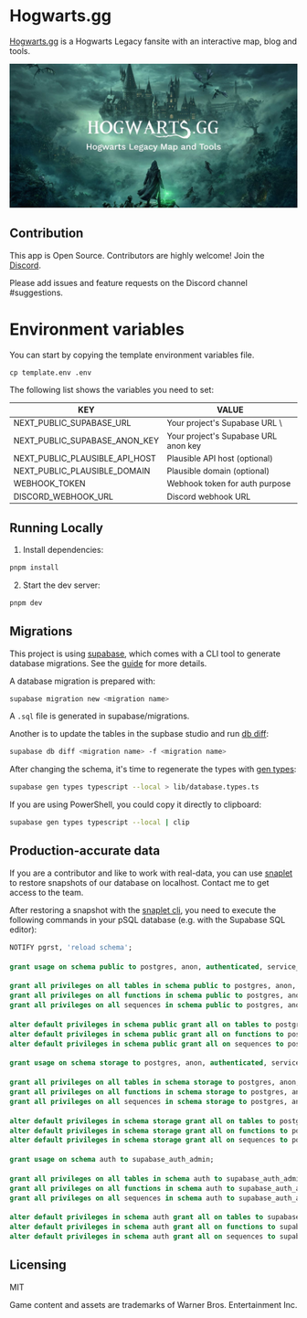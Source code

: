 # Hogwarts.gg

[Hogwarts.gg](https://www.hogwarts.gg) is a Hogwarts Legacy fansite with an interactive map, blog and tools.

![](/assets/social.jpg)

## Contribution

This app is Open Source. Contributors are highly welcome!
Join the [Discord](https://discord.com/invite/NTZu8Px).

Please add issues and feature requests on the Discord channel #suggestions.

# Environment variables

You can start by copying the template environment variables file.

```
cp template.env .env
```

The following list shows the variables you need to set:

| KEY                            | VALUE                                |
| ------------------------------ | ------------------------------------ |
| NEXT_PUBLIC_SUPABASE_URL       | Your project's Supabase URL \        |
| NEXT_PUBLIC_SUPABASE_ANON_KEY  | Your project's Supabase URL anon key |
| NEXT_PUBLIC_PLAUSIBLE_API_HOST | Plausible API host (optional)        |
| NEXT_PUBLIC_PLAUSIBLE_DOMAIN   | Plausible domain (optional)          |
| WEBHOOK_TOKEN                  | Webhook token for auth purpose       |
| DISCORD_WEBHOOK_URL            | Discord webhook URL                  |

## Running Locally

1. Install dependencies:

```sh
pnpm install
```

2. Start the dev server:

```sh
pnpm dev
```

## Migrations

This project is using [supabase](https://supabase.com/), which comes with a CLI tool to generate database migrations.
See the [guide](https://supabase.com/docs/reference/cli/introduction) for more details.

A database migration is prepared with:

```sh
supabase migration new <migration name>
```

A `.sql` file is generated in supabase/migrations.

Another is to update the tables in the supbase studio and run [db diff](https://supabase.com/docs/reference/cli/supabase-db-diff):

```sh
supabase db diff <migration name> -f <migration name>
```

After changing the schema, it's time to regenerate the types with [gen types](https://supabase.com/docs/reference/cli/supabase-gen-types-typescript):

```sh
supabase gen types typescript --local > lib/database.types.ts
```

If you are using PowerShell, you could copy it directly to clipboard:

```sh
supabase gen types typescript --local | clip
```

## Production-accurate data

If you are a contributor and like to work with real-data, you can use [snaplet](https://www.snaplet.dev/) to restore snapshots of our database on localhost.
Contact me to get access to the team.

After restoring a snapshot with the [snaplet cli](https://docs.snaplet.dev/getting-started/start-here), you need to execute the following commands in your pSQL database (e.g. with the Supabase SQL editor):

```sql
NOTIFY pgrst, 'reload schema';

grant usage on schema public to postgres, anon, authenticated, service_role;

grant all privileges on all tables in schema public to postgres, anon, authenticated, service_role;
grant all privileges on all functions in schema public to postgres, anon, authenticated, service_role;
grant all privileges on all sequences in schema public to postgres, anon, authenticated, service_role;

alter default privileges in schema public grant all on tables to postgres, anon, authenticated, service_role;
alter default privileges in schema public grant all on functions to postgres, anon, authenticated, service_role;
alter default privileges in schema public grant all on sequences to postgres, anon, authenticated, service_role;

grant usage on schema storage to postgres, anon, authenticated, service_role;

grant all privileges on all tables in schema storage to postgres, anon, authenticated, service_role;
grant all privileges on all functions in schema storage to postgres, anon, authenticated, service_role;
grant all privileges on all sequences in schema storage to postgres, anon, authenticated, service_role;

alter default privileges in schema storage grant all on tables to postgres, anon, authenticated, service_role;
alter default privileges in schema storage grant all on functions to postgres, anon, authenticated, service_role;
alter default privileges in schema storage grant all on sequences to postgres, anon, authenticated, service_role;

grant usage on schema auth to supabase_auth_admin;

grant all privileges on all tables in schema auth to supabase_auth_admin;
grant all privileges on all functions in schema auth to supabase_auth_admin;
grant all privileges on all sequences in schema auth to supabase_auth_admin;

alter default privileges in schema auth grant all on tables to supabase_auth_admin;
alter default privileges in schema auth grant all on functions to supabase_auth_admin;
alter default privileges in schema auth grant all on sequences to supabase_auth_admin;
```

## Licensing

MIT

Game content and assets are trademarks of Warner Bros. Entertainment Inc.
